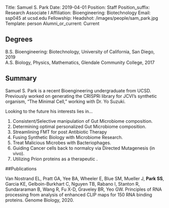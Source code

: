 Title: Samuel S. Park
Date: 2019-04-01
Position: Staff
Position_suffix: Research Associate I
Affiliation:  Bioengineering: Biotechnology
Email: ssp045 at ucsd.edu
Fellowship:
Headshot: /images/people/sam_park.jpg
Template: person
Alumni_or_current: Current
<!-- Status: draft -->

## Degrees
B.S. Bioengineering: Biotechnology, University of California, San Diego, 2019 <br>
A.S. Biology, Physics, Mathematics, Glendale Community College, 2017 <br>

## Summary
Samuel S. Park is a recent Bioengineering undergraduate from UCSD. Previously worked on generating the CRISPRi library for JCVI’s synthetic organism, “The Minimal Cell,” working with Dr. Yo Suzuki.

Looking to the future his interests lies in… 

1. Consistent/Selective manipulation of Gut Microbiome composition. 
2. Determining optimal personalized Gut Microbiome composition. 
3. Streamlining FMT for post Antibiotic Therapy 
4. Fusing Synthetic Biology with Microbiome Research. 
5. Treat Malicious Microbes with Bacteriophages. 
6. Guiding Cancer cells back to normalcy via Directed Mutagenesis (in vivo). 
7. Utilizing Prion proteins as a therapeutic . 


##Publications

Van Nostrand EL, Pratt GA, Yee BA, Wheeler E, Blue SM, Mueller J, **Park SS**, Garcia KE, Gelboin-Burkhart C, Nguyen TB, Rabano I, Stanton R, Sundararaman B, Wang R, Fu X-D, Graveley BR, Yeo GW. Principles of RNA processing from analysis of enhanced CLIP maps for 150 RNA binding proteins. Genome Biology, 2020.

